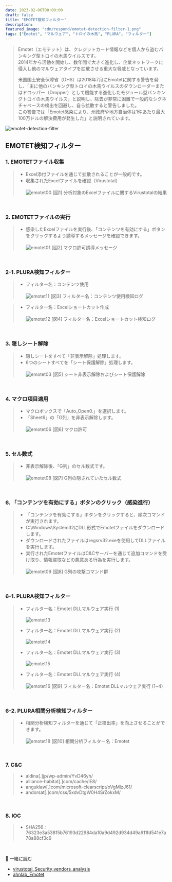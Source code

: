 ```yaml
---
date: 2023-02-06T00:00:00
draft: false
title: "EMOTET検知フィルター"
description: 
featured_image: "cdn/respond/emotet-detection-filter-1.png"
tags: ["Emotet", "マルウェア", "トロイの木馬", "PLURA", "フィルター"]
---
```


> Emotet（エモテット）は、クレジットカード情報などを個人から盗むバンキング型トロイの木馬ウイルスです。 <br>
> 2014年から活動を開始し、数年間で大きく進化し、企業ネットワークに侵入し他のマルウェアタイプを拡散させる重大な脅威となっています。
>
> 米国国土安全保障省（DHS）は2018年7月にEmotetに関する警告を発し、「主に他のバンキング型トロイの木馬ウイルスのダウンローダーまたはドロッパー（Dropper）として機能する進化したモジュール型バンキングトロイの木馬ウイルス」と説明し、除去が非常に困難で一般的なシグネチャベースの検出を回避し、自ら拡散すると警告しました。  <br>
> この警告では「Emotet感染により、州政府や地方自治体は1件あたり最大100万ドルの解決費用が発生した」と説明されています。
<!--more-->
![emotet-detection-filter](https://blog.plura.io/cdn/respond/emotet-detection-filter-1.png)

## EMOTET検知フィルター

### 1. EMOTETファイル収集

> * Excel添付ファイルを通じて拡散されることが一般的です。
> * 収集されたExcelファイルを確認（Virustotal）<br><br>
> ![emotet00](https://github.com/user-attachments/assets/6603c3a9-8d9b-4060-af74-4d5255e0f76c)
> [図1] 分析対象のExcelファイルに関するVirustotalの結果

<br>

### 2. EMOTETファイルの実行

> * 感染したExcelファイルを実行後、「コンテンツを有効にする」ボタンをクリックするよう誘導するメッセージを確認できます。<br><br>
>   ![emotet01](https://github.com/user-attachments/assets/73648c89-f963-43cf-b425-af5c8c024aa5)
>   [図2] マクロ許可誘導メッセージ

<br>

### 2-1. PLURA検知フィルター

> * フィルター名：コンテンツ使用<br><br>
> ![emotet11](https://github.com/user-attachments/assets/964ca044-b6af-41d1-8b62-65078cc11eb3)
> [図3] フィルター名：コンテンツ使用検知ログ

> * フィルター名：Excelショートカット作成<br><br>
> ![emotet12](https://github.com/user-attachments/assets/2c7fc921-1bd5-4db6-b0ae-8d2ae42c5a90)
> [図4] フィルター名：Excelショートカット検知ログ

<br>

### 3. 隠しシート解除

> * 隠しシートをすべて「非表示解除」処理します。
> * 6つのシートすべてを「シート保護解除」処理します。<br><br>
> ![emotet03](https://github.com/user-attachments/assets/c70dd491-998e-4f16-b976-f52ed3619503)
> [図5] シート非表示解除およびシート保護解除

<br>

### 4. マクロ項目適用

> * マクロボックスで「Auto_Open0.」を選択します。
> * 「Sheet6」の「G列」を非表示解除します。<br><br>
> ![emotet06](https://github.com/user-attachments/assets/abc39208-5eef-42fb-b68b-a725b3f5aa68)
> [図6] マクロ許可

<br>

### 5. セル数式

> * 非表示解除後、「G列」のセル数式です。<br><br>
> ![emotet08](https://github.com/user-attachments/assets/fe4b6143-eeae-4642-8363-513ea76dc4b5)
> [図7] G列の隠されていたセル数式

<br>

### 6. 「コンテンツを有効にする」ボタンのクリック（感染進行）

> * 「コンテンツを有効にする」ボタンをクリックすると、順次コマンドが実行されます。
> * C:\Windows\System32にDLL形式でEmotetファイルをダウンロードします。
> * ダウンロードされたファイルはregsrv32.exeを使用してDLLファイルを実行します。
> * 実行されたEmotetファイルはC&Cサーバーを通じて追加コマンドを受け取り、情報盗取などの悪意ある行為を実行します。<br><br>
> ![emotet09](https://github.com/user-attachments/assets/eedb5939-e34c-405b-ad3b-f6eb147b7cfa)
> [図8] G列の攻撃コマンド群

<br>

### 6-1. PLURA検知フィルター

> * フィルター名：Emotet DLLマルウェア実行 (1)<br><br>
> ![emotet13](https://github.com/user-attachments/assets/eef93658-fba7-4209-9967-c7120c5f43b2)
> 
> * フィルター名：Emotet DLLマルウェア実行 (2)<br><br>
> ![emotet14](https://github.com/user-attachments/assets/2c8de873-1f5a-476d-bf79-d1adf9f43d54)
>
> * フィルター名：Emotet DLLマルウェア実行 (3)<br><br>
> ![emotet15](https://github.com/user-attachments/assets/d5d1095f-be88-4f31-b771-5a6bd3936734)
>
> * フィルター名：Emotet DLLマルウェア実行 (4)<br><br>
> ![emotet16](https://github.com/user-attachments/assets/ddb34d98-cc0d-4fea-9018-3320b6bdf6fe)
> [図9] フィルター名：Emotet DLLマルウェア実行 (1~4)

<br>

### 6-2. PLURA相関分析検知フィルター

> * 相関分析検知フィルターを通じて「正検出率」を向上させることができます。<br><br>
> ![emotet18](https://github.com/user-attachments/assets/202e826c-4413-4710-b8e1-14eb78cda9d7)
> [図10] 相関分析フィルター名：Emotet

<br>

### 7. C&C

> * aldina[.]jp/wp-admin/YvD46yh/
> * alliance-habitat[.]com/cache/lE8/
> * anguklaw[.]com/microsoft-clearscript/oVgMlzJ61/
> * andorsat[.]com/css/5xdvDtgW0H4SrZokxM/

<br>

### 8. IOC

> * SHA256 : 76323e3a53815b76193d22984da10a9d492d934d49a611fd541e7a78a88cf3c9

<br>

📖 一緒に読む
- [virustotal_Security_vendors_analysis](https://www.virustotal.com/gui/file/76323e3a53815b76193d22984da10a9d492d934d49a611fd541e7a78a88cf3c9)
- [ahnlab_Emotet](https://asec.ahnlab.com/ko/41365/)
